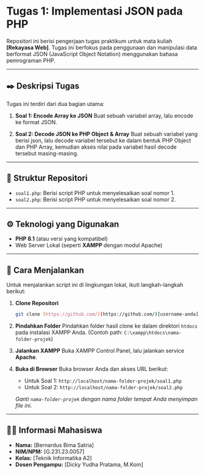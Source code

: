 # Tugas 1: Implementasi JSON pada PHP

Repositori ini berisi pengerjaan tugas praktikum untuk mata kuliah **[Rekayasa Web]**. Tugas ini berfokus pada penggunaan dan manipulasi data berformat JSON (JavaScript Object Notation) menggunakan bahasa pemrograman PHP.

---

## ✒️ Deskripsi Tugas

Tugas ini terdiri dari dua bagian utama:

1.  **Soal 1: Encode Array ke JSON**
    Buat sebuah variabel array, lalu encode ke format JSON.

2.  **Soal 2: Decode JSON ke PHP Object & Array**
    Buat sebuah variabel yang berisi json, lalu decode variabel tersebut ke dalam bentuk PHP
    Object dan PHP Array, kemudian akses nilai pada variabel hasil decode tersebut masing-masing.

---

## 📂 Struktur Repositori

* `soal1.php`: Berisi script PHP untuk menyelesaikan soal nomor 1.
* `soal2.php`: Berisi script PHP untuk menyelesaikan soal nomor 2.

---

## ⚙️ Teknologi yang Digunakan

* **PHP 8.1** (atau versi yang kompatibel)
* Web Server Lokal (seperti **XAMPP** dengan modul Apache)

---

## 🚀 Cara Menjalankan

Untuk menjalankan script ini di lingkungan lokal, ikuti langkah-langkah berikut:

1.  **Clone Repositori**
    ```bash
    git clone [https://github.com/](https://github.com/)[username-anda]/[nama-repositori-anda].git
    ```

2.  **Pindahkan Folder**
    Pindahkan folder hasil clone ke dalam direktori `htdocs` pada instalasi XAMPP Anda.
    (Contoh path: `C:\xampp\htdocs\nama-folder-projek`)

3.  **Jalankan XAMPP**
    Buka XAMPP Control Panel, lalu jalankan service **Apache**.

4.  **Buka di Browser**
    Buka browser Anda dan akses URL berikut:
    * Untuk Soal 1: `http://localhost/nama-folder-projek/soal1.php`
    * Untuk Soal 2: `http://localhost/nama-folder-projek/soal2.php`

    *Ganti `nama-folder-projek` dengan nama folder tempat Anda menyimpan file ini.*

---

## 👨‍🎓 Informasi Mahasiswa

* **Nama:** [Bernardus Bima Satria]
* **NIM/NPM:** [G.231.23.0057]
* **Kelas:** [Teknik Informatika A2]
* **Dosen Pengampu:** [Dicky Yudha Pratama, M.Kom]
